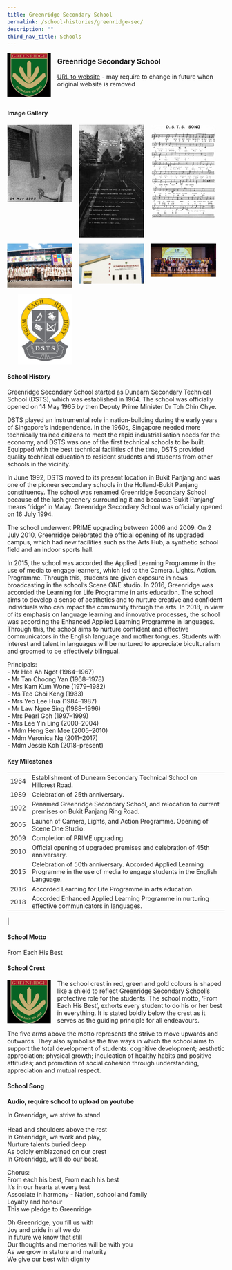 ```yaml
---
title: Greenridge Secondary School
permalink: /school-histories/greenridge-sec/
description: ""
third_nav_title: Schools
---
```

<img src="/images/greenridgesec1.jpg" style="width:20%;margin-right:15px;" align = "left">

### **Greenridge Secondary School**
[URL to website](https://greenridgesec.moe.edu.sg/) - may require to change in future when original website is removed

<br clear="left">

#### **Image Gallery**

<p><a href="https://staging.d1yxymztqoj7qn.amplifyapp.com/images/greenridgesec2.jpg">  
<img src="/images/greenridgesec2.jpg" style="width:30%;margin-right:15px;" align = "left">
</a></p>

<p><a href="https://staging.d1yxymztqoj7qn.amplifyapp.com/images/greenridgesec3.jpg">  
<img src="/images/greenridgesec3.jpg" style="width:30%;margin-right:15px;" align = "left">
</a></p>

<p><a href="https://staging.d1yxymztqoj7qn.amplifyapp.com/images/greenridgesec4.jpg">  
<img src="/images/greenridgesec4.jpg" style="width:30%;margin-right:15px;" align = "left">
</a></p>

<br clear="left">

<p><a href="https://staging.d1yxymztqoj7qn.amplifyapp.com/images/greenridgesec5.jpg">  
<img src="/images/greenridgesec5.jpg" style="width:30%;margin-right:15px;" align = "left">
</a></p>

<p><a href="https://staging.d1yxymztqoj7qn.amplifyapp.com/images/greenridgesec6.jpg">  
<img src="/images/greenridgesec6.jpg" style="width:30%;margin-right:15px;" align = "left">
</a></p>

<p><a href="https://staging.d1yxymztqoj7qn.amplifyapp.com/images/greenridgesec7.jpg">  
<img src="/images/greenridgesec7.jpg" style="width:30%;margin-right:15px;" align = "left">
</a></p>

<br clear="left">

<p><a href="https://staging.d1yxymztqoj7qn.amplifyapp.com/images/greenridgesec8.jpg">  
<img src="/images/greenridgesec8.jpg" style="width:25%;margin-left:25px;" align = "left">
</a></p>

<br clear="left">

#### **School History**
Greenridge Secondary School started as Dunearn Secondary Technical School (DSTS), which was established in 1964. The school was officially opened on 14 May 1965 by then Deputy Prime Minister Dr Toh Chin Chye.

DSTS played an instrumental role in nation-building during the early years of Singapore’s independence. In the 1960s, Singapore needed more technically trained citizens to meet the rapid industrialisation needs for the economy, and DSTS was one of the first technical schools to be built. Equipped with the best technical facilities of the time, DSTS provided quality technical education to resident students and students from other schools in the vicinity. 

In June 1992, DSTS moved to its present location in Bukit Panjang and was one of the pioneer secondary schools in the Holland-Bukit Panjang constituency. The school was renamed Greenridge Secondary School because of the lush greenery surrounding it and because ‘Bukit Panjang’ means ‘ridge’ in Malay. Greenridge Secondary School was officially opened on 16 July 1994.

The school underwent PRIME upgrading between 2006 and 2009. On 2 July 2010, Greenridge celebrated the official opening of its upgraded campus, which had new facilities such as the Arts Hub, a synthetic school field and an indoor sports hall.

In 2015, the school was accorded the Applied Learning Programme in the use of media to engage learners, which led to the Camera. Lights. Action. Programme. Through this, students are given exposure in news broadcasting in the school’s Scene ONE studio. In 2016, Greenridge was accorded the Learning for Life Programme in arts education. The school aims to develop a sense of aesthetics and to nurture creative and confident individuals who can impact the community through the arts. In 2018, in view of its emphasis on language learning and innovative processes, the school was according the Enhanced Applied Learning Programme in languages. Through this, the school aims to nurture confident and effective communicators in the English language and mother tongues. Students with interest and talent in languages will be nurtured to appreciate biculturalism and groomed to be effectively bilingual.

Principals:<br>
\- Mr Hee Ah Ngot (1964–1967)<br>
\- Mr Tan Choong Yan (1968–1978)<br>
\- Mrs Kam Kum Wone (1979–1982)<br>
\- Ms Teo Choi Keng (1983)<br>
\- Mrs Yeo Lee Hua (1984–1987)<br>
\- Mr Law Ngee Sing (1988–1996)<br>
\- Mrs Pearl Goh (1997–1999)<br>
\- Mrs Lee Yin Ling (2000–2004)<br>
\- Mdm Heng Sen Mee (2005–2010)<br>
\- Mdm Veronica Ng (2011–2017)<br>
\- Mdm Jessie Koh (2018–present)

#### **Key Milestones**

|  |  |
|:---:|---|
| 1964 | Establishment of Dunearn Secondary Technical School on Hillcrest Road. |
| 1989 | Celebration of 25th anniversary. |
| 1992 | Renamed Greenridge Secondary School, and relocation to current premises on Bukit Panjang Ring Road. |
| 2005 | Launch of Camera, Lights, and Action Programme. Opening of Scene One Studio. |
| 2009 | Completion of PRIME upgrading. |
| 2010 | Official opening of upgraded premises and celebration of 45th anniversary. |
| 2015 | Celebration of 50th anniversary. Accorded Applied Learning Programme in the use of media to engage students in the English Language. |
| 2016 | Accorded Learning for Life Programme in arts education. |
| 2018 | Accorded Enhanced Applied Learning Programme in nurturing effective communicators in languages. |
|

#### **School Motto**
From Each His Best

#### **School Crest**
<img src="/images/greenridgesec1.jpg" style="width:20%;margin-right:15px;" align = "left">

The school crest in red, green and gold colours is shaped like a shield to reflect Greenridge Secondary School’s protective role for the students. The school motto, ‘From Each His Best’, exhorts every student to do his or her best in everything. It is stated boldly below the crest as it serves as the guiding principle for all endeavours.

The five arms above the motto represents the strive to move upwards and outwards. They also symbolise the five ways in which the school aims to support the total development of students: cognitive development; aesthetic appreciation; physical growth; inculcation of healthy habits and positive attitudes; and promotion of social cohesion through understanding, appreciation and mutual respect.

#### **School Song**
**Audio, require school to upload on youtube**

In Greenridge, we strive to stand<br><br>
Head and shoulders above the rest<br>
In Greenridge, we work and play,<br>
Nurture talents buried deep<br>
As boldly emblazoned on our crest<br>
In Greenridge, we’ll do our best.

Chorus:<br>
From each his best, From each his best<br>
It’s in our hearts at every test<br>
Associate in harmony - Nation, school and family<br>
Loyalty and honour<br>
This we pledge to Greenridge

Oh Greenridge, you fill us with<br>
Joy and pride in all we do<br>
In future we know that still<br>
Our thoughts and memories will be with you<br>
As we grow in stature and maturity<br>
We give our best with dignity
